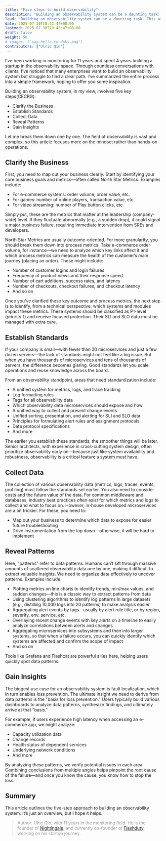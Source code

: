 ```yaml
---
title: "Five steps to build observability"
description: "Building an observability system can be a daunting task. This article outlines a simple framework to help you get started."
lead: "Building an observability system can be a daunting task. This article outlines a simple framework to help you get started."
date: 2025-07-30T10:42:47+08:00
lastmod: 2025-07-30T10:42:47+08:00
draft: false
weight: 50
# images: ["say-hello-to-doks.png"]
contributors: ["Ulric Qin"]
---
```


I’ve been working in monitoring for 11 years and spent 4 years building a startup in the observability space. Through countless conversations with clients, I’ve noticed that many enterprises want to build an observability system but struggle to find a clear path. I’ve summarized the entire process into a simple framework, hoping to offer you some inspiration.

Building an observability system, in my view, involves five key steps(CECRG):
- Clarify the Business
- Establish Standards
- Collect Data
- Reveal Patterns
- Gain Insights

Let me break them down one by one. The field of observability is vast and complex, so this article focuses more on the mindset rather than hands-on operations.


## Clarify the Business
First, you need to map out your business clearly. Start by identifying your core business goals and metrics—often called North Star Metrics. Examples include:
- For e-commerce systems: order volume, order value, etc.
- For games: number of online players, transaction value, etc.
- For video streaming: number of Play button clicks, etc.

Simply put, these are the metrics that matter at the leadership (company-wide) level. If they fluctuate abnormally (e.g., a sudden drop), it could signal a major business failure, requiring immediate intervention from SREs and developers.

North Star Metrics are usually outcome-oriented. For more granularity, you should break them down into process metrics. Take e-commerce order volume, for instance—we need to analyze which key links affect it and which process metrics can measure the health of the customer’s main journey (placing an order). These might include:
- Number of customer logins and login failures
- Frequency of product views and their response speed
- Number of cart additions, success rates, and latency
- Number of checkouts, checkout failures, and checkout latency
- And so on

Once you’ve clarified these key outcome and process metrics, the next step is to identify, from a technical perspective, which systems and modules impact these metrics. These systems should be classified as P1-level (priority 1) and receive focused protection. Their SLI and SLO data must be managed with extra care.


## Establish Standards
If your company is small—with fewer than 20 microservices and just a few dozen servers—the lack of standards might not feel like a big issue. But when you have thousands of microservices and tens of thousands of servers, the difference becomes glaring. Good standards let you scale operations and reuse knowledge across the board.

From an observability standpoint, areas that need standardization include:
- A unified system for metrics, logs, and trace tracking
- Log formatting rules
- Tags for all observability data
- Which observability data microservices should expose and how
- A unified way to collect and present change events
- Unified sorting, presentation, and alerting for SLI and SLO data
- Principles for formulating alert rules and assignment protocols
- Data protocol specifications
- And more

The earlier you establish these standards, the smoother things will be later. Senior architects, with experience in cross-cutting system design, often prioritize observability early on—because just like system availability and robustness, observability is a critical feature a system must have.


## Collect Data
The collection of various observability data (metrics, logs, traces, events, profiling) must follow the standards set earlier. You also need to consider costs and the future value of the data. For common middleware and databases, industry best practices often exist for which metrics and logs to collect and what to focus on. However, in-house developed microservices are a bit trickier. For these, you need to:
- Map out your business to determine which data to expose for easier future troubleshooting
- Drive instrumentation from the top down—otherwise, it will be hard to implement


## Reveal Patterns
Here, "patterns" refer to data patterns. Humans can’t sift through massive amounts of scattered observability data one by one, making it difficult to extract valuable insights. We need to organize data effectively to uncover patterns. Examples include:
- Plotting metrics on line charts to identify trends, min/max values, and sudden changes—this is a classic way to extract patterns from data
- Using clustering algorithms to identify log patterns in large datasets (e.g., distilling 10,000 logs into 20 patterns) to make analysis easier
- Aggregating alert events by tags—usually by alert rule title, or by region, severity, env, service, etc.
- Overlaying recent change events with key alerts on a timeline to easily analyze correlations between alerts and changes
- Aggregating microservices into subsystems and then into larger systems, so that when a failure occurs, you can quickly identify which systems are affected and confirm the scope of impact
- And so on

Tools like Grafana and Flashcat are powerful allies here, helping users quickly spot data patterns.


## Gain Insights
The biggest use case for an observability system is fault localization, which in turn enables loss prevention. The ultimate insight we need to derive from data patterns is the "basis for loss prevention." Users typically build various dashboards to analyze data patterns, synthesize findings, and ultimately arrive at that "basis."

For example, if users experience high latency when accessing an e-commerce app, we might analyze:
- Capacity utilization data
- Change records
- Health status of dependent services
- Underlying network conditions
- And more

By analyzing these patterns, we verify potential issues in each area. Combining conclusions from multiple angles helps pinpoint the root cause of the failure—and once you know the cause, you know how to stop the loss.


## Summary
This article outlines the five-step approach to building an observability system. It’s just an overview, but I hope it helps.


> <span style="color: #999;">Author: Ulric Qin, with 11 years in the monitoring field. He is the founder of [Nightingale](https://github.com/ccfos/nightingale), and currently co-founder of [Flashduty](https://console.flashcat.cloud/), working on his startup journey.</span>
